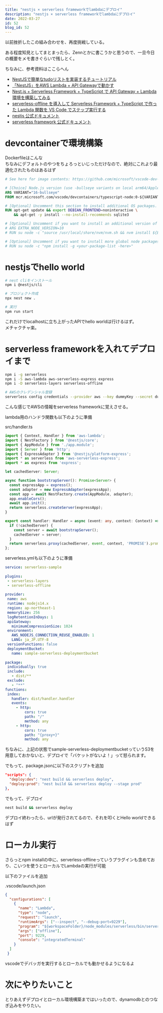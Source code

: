 ```yaml
---
title: "nestjs × serverless frameworkでlambdaにデプロイ"
description: "nestjs × serverless frameworkでlambdaにデプロイ"
date: 2022-03-27
id: 52
blog_id: 52
---
```


以前挫折したこの組み合わせを、再度挑戦している。

ある程度知見としてまとまったら、Zennとかに書こうかと思うので、一旦今日の概要をメモ書きぐらいで残しとく。

ちなみに、参考資料はここらへん

- [NestJSで簡単なtudoリストを実装するチュートリアル](https://taroosg.io/nestjs-tutorial)
- [「NestJS」をAWS Lambda + API Gatewayで動かす](https://dev.classmethod.jp/articles/nestj-aws-lambda-api-gateway/)
- [Nest.js + Serverless Framework + TypeScript で API Gateway + Lambda 環境を構築してみる](https://note.com/dafujii/n/n83e76bc7e008)
- [serverless-offline を導入して Serverless Framework + TypeScript で作った Lambda 関数を VS Code でステップ実行する](https://note.com/dafujii/n/naf05740a253b)
- [nestjs 公式ドキュメント](https://nestjs.com/)
- [serverless framework 公式ドキュメント](https://www.serverless.com/)

# devcontainerで環境構築

Dockerfileはこんな  
ちなみにデフォルトのやつをちょろっといじっただけなので、絶対にこれより最適化されたものはあるはず

```Dockerfile
# See here for image contents: https://github.com/microsoft/vscode-dev-containers/tree/v0.224.3/containers/typescript-node/.devcontainer/base.Dockerfile

# [Choice] Node.js version (use -bullseye variants on local arm64/Apple Silicon): 16, 14, 12, 16-bullseye, 14-bullseye, 12-bullseye, 16-buster, 14-buster, 12-buster
ARG VARIANT="16-bullseye"
FROM mcr.microsoft.com/vscode/devcontainers/typescript-node:0-${VARIANT}

# [Optional] Uncomment this section to install additional OS packages.
RUN apt-get update && export DEBIAN_FRONTEND=noninteractive \
    && apt-get -y install --no-install-recommends sqlite3

# [Optional] Uncomment if you want to install an additional version of node using nvm
# ARG EXTRA_NODE_VERSION=10
# RUN su node -c "source /usr/local/share/nvm/nvm.sh && nvm install ${EXTRA_NODE_VERSION}"

# [Optional] Uncomment if you want to install more global node packages
# RUN su node -c "npm install -g <your-package-list -here>"
```

# nestjsでhello world

```bash
# nest cliをインストール
npm i @nestjs/cli

# プロジェクト作成
npx nest new .

# 実行
npm run start
```

これだけでlocalhostに立ち上がったAPIでhello worldは行けるはず。  
メチャクチャ楽。

# serverless frameworkを入れてデプロイまで

```bash
npm i -g serverless
npm i -S aws-lambda aws-serverless-express express
npm i -D serverless-layers serverless-offline

# AWSのクレデンシャル登録
serverless config credentials --provider aws --key dummyKey --secret dummySecretKey
```

こんな感じでAWSの情報をserverless frameworkに覚えさせる。

lambda用のハンドラ関数も以下のように準備

src/handler.ts
```ts
import { Context, Handler } from 'aws-lambda';
import { NestFactory } from '@nestjs/core';
import { AppModule } from './app.module';
import { Server } from 'http';
import { ExpressAdapter } from '@nestjs/platform-express';
import * as serverless from 'aws-serverless-express';
import * as express from 'express';

let cachedServer: Server;

async function bootstrapServer(): Promise<Server> {
  const expressApp = express();
  const adapter = new ExpressAdapter(expressApp);
  const app = await NestFactory.create(AppModule, adapter);
  app.enableCors();
  await app.init();
  return serverless.createServer(expressApp);
}

export const handler: Handler = async (event: any, context: Context) => {
  if (!cachedServer) {
    const server = await bootstrapServer();
    cachedServer = server;
  }
  return serverless.proxy(cachedServer, event, context, 'PROMISE').promise;
};
```

serverless.ymlも以下のように準備

```yml
service: serverless-sample
 
plugins:
 - serverless-layers
 - serverless-offline
 
provider:
 name: aws
 runtime: nodejs14.x
 region: ap-northeast-1
 memorySize: 256
 logRetentionInDays: 1
 apiGateway:
   minimumCompressionSize: 1024
 environment:
   AWS_NODEJS_CONNECTION_REUSE_ENABLED: 1
   LANG: ja_JP.UTF-8
 versionFunctions: false
 deploymentBucket:
   name: sample-serverless-deploymentbucket
 
package:
 individually: true
 include:
   - dist/**
 exclude:
   - "**"
functions:
 index:
   handler: dist/handler.handler
   events:
     - http:
         cors: true
         path: "/"
         method: any
     - http:
         cors: true
         path: "{proxy+}"
         method: any
```

ちなみに、上記の状態でsample-serverless-deploymentbucketっていうS3を用意しておかないと、デプロイで「バケットがないよ！」って怒られます。

でもって、package.jsonに以下のスクリプトを追加

```json
"scripts": {
  "deploy:dev": "nest build && serverless deploy",
  "deploy:prod": "nest build && serverless deploy --stage prod"
},
```

でもって、デプロイ

```bash
nest build && serverless deploy
```

デプロイ終わったら、urlが発行されてるので、それを叩くとHello worldできるはず

# ローカル実行

さらっとnpm installの中に、serverless-offlineっていうプラグインも含めており、こいつを使うとローカルでLambdaの実行が可能

以下のファイルを追加

.vscode/launch.json
```json
{
  "configurations": [
    {
      "name": "Lambda",
      "type": "node",
      "request": "launch",
      "runtimeArgs": ["--inspect", "--debug-port=9229"],
      "program": "${workspaceFolder}/node_modules/serverless/bin/serverless",
      "args": ["offline"],
      "port": 9229,
      "console": "integratedTerminal"
    }
  ]
 }
```

vscodeでデバッガを実行するとローカルでも動かせるようになるよ

# 次にやりたいこと

とりあえずデプロイとローカル環境構築まではいったので、dynamodbとのつなぎ込みをやりたい。